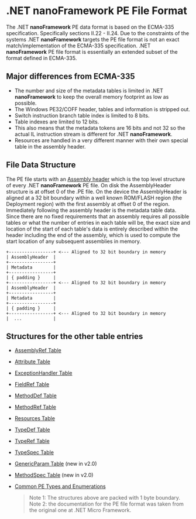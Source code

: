 # .NET **nanoFramework** PE File Format

The .NET **nanoFramework** PE data format is based on the ECMA-335 specification. Specifically sections II.22 - II.24.
Due to the constraints of the systems .NET **nanoFramework** targets the PE file format is not an exact match/implementation of the ECMA-335 specification. .NET **nanoFramework** PE file format is essentially an extended subset of the format defined in ECMA-335.

## Major differences from ECMA-335

- The number and size of the metadata tables is limited in .NET **nanoFramework** to keep the overall memory footprint as low as possible.
- The Windows PE32/COFF header, tables and information is stripped out.
- Switch instruction branch table index is limited to 8 bits.
- Table indexes are limited to 12 bits.
- This also means that the metadata tokens are 16 bits and not 32 so the actual IL instruction stream is different for .NET **nanoFramework**.
- Resources are handled in a very different manner with their own special table in the assembly header.

## File Data Structure

The PE file starts with an [Assembly header](AssemblyHeader.md) which is the top level structure of every .NET **nanoFramework** PE file. On disk the AssemblyHeader structure is at offset 0 of the .PE file. On the device the AssemblyHeader is aligned at a 32 bit boundary within a well known ROM/FLASH region (the Deployment region) with the first assembly at offset 0 of the region. Immediately following the assembly header is the metadata table data. Since there are no fixed requirements that an assembly requires all possible tables or what the number of entries in each table will be, the exact size and location of the start of each table's data is entirely described within the header including the end of the assembly, which is used to compute the start location of any subsequent assemblies in memory.


```
+-----------------+ <--- Aligned to 32 bit boundary in memory
| AssemblyHeader  |   
+-----------------+
| Metadata        |
+-----------------+
| { padding }     |
+-----------------+ <--- Aligned to 32 bit boundary in memory
| AssemblyHeader  |   
+-----------------+
| Metadata        |
+-----------------+ 
| { padding }     |
+-----------------+ <--- Aligned to 32 bit boundary in memory
|  ...            |
```

## Structures for the other table entries

- [AssemblyRef Table](AssemblyRefTableEntry.md)
- [Attribute Table ](AttributeTableEntry.md)
- [ExceptionHandler Table](ExceptionHandlerTableEntry.md)
- [FieldRef Table](FieldRefTableEntry.md)
- [MethodDef Table](MethodDefTableEntry.md)
- [MethodRef Table](MethodRefTableEntry.md)
- [Resources Table](ResourcesTableEntry.md)
- [TypeDef Table](TypeDefTableEntry.md)
- [TypeRef Table](TypeRefTableEntry.md)
- [TypeSpec Table](TypeSpecTableEntry.md)
- [GenericParam Table](GenericParamTableEntry.md) (new in v2.0)
- [MethodSpec Table](MethodSpecTableEntry.md) (new in v2.0)
- [Common PE Types and Enumerations](Common-PE-Types-and-Enumerations.md)

    > Note 1: The structures above are packed with 1 byte boundary.
    > Note 2: the documentation for the PE file format was taken from the original one at .NET Micro Framework.
